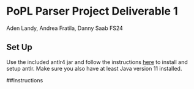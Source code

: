 # PoPL Parser Project Deliverable 1
Aden Landy, Andrea Fratila, Danny Saab
FS24

## Set Up
Use the included antlr4 jar and follow the instructions [here](https://github.com/antlr/antlr4/blob/master/doc/getting-started.md) to install and setup antlr. Make sure you also have at least Java version 11 installed.

##Instructions
